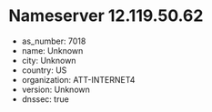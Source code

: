 # Nameserver 12.119.50.62

* as_number: 7018
* name: Unknown
* city: Unknown
* country: US
* organization: ATT-INTERNET4
* version: Unknown
* dnssec: true
